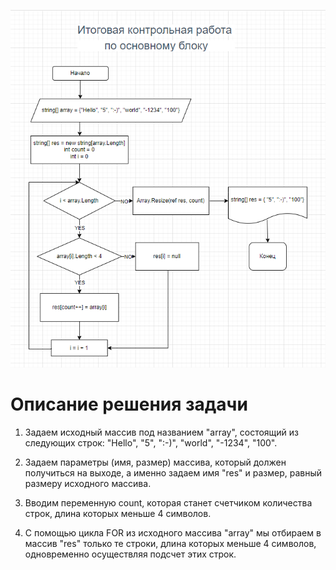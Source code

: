 ![блок-схема](Scheme.png)

# Описание решения задачи

1. Задаем исходный массив под названием "array", состоящий из следующих строк: "Hello", "5", ":-)", "world", "-1234", "100".

2. Задаем параметры (имя, размер) массива, который должен получиться на выходе, а именно задаем имя "res" и размер, равный размеру исходного массива.

3. Вводим переменную count, которая станет счетчиком количества строк, длина которых меньше 4 символов.

4. С помощью цикла FOR из исходного массива "array" мы отбираем в массив "res" только те строки, длина которых меньше 4 символов, одновременно осуществляя подсчет этих строк.